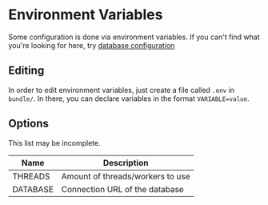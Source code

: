 # Environment Variables

Some configuration is done via environment variables. If you can't find what you're looking for here, try [database configuration](configuration.md)

## Editing

In order to edit environment variables, just create a file called ``.env`` in ``bundle/``. In there, you can declare variables in the format ``VARIABLE=value``.

## Options

This list may be incomplete.

| Name | Description |
| --- | --- |
| THREADS | Amount of threads/workers to use |
| DATABASE | Connection URL of the database |
